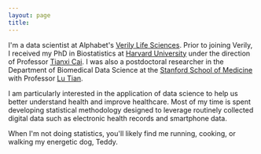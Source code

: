 ```yaml
---
layout: page
title:
---
```


I'm a data scientist at Alphabet's [Verily Life Sciences](https://verily.com/).  Prior to joining Verily, I received my PhD in  Biostatistics at [Harvard University](https://www.hsph.harvard.edu/biostatistics/) under the direction of Professor [Tianxi Cai](https://www.hsph.harvard.edu/tianxi-cai/). I was also a postdoctoral researcher in the Department of Biomedical Data Science at the [Stanford School of Medicine](http://med.stanford.edu/dbds.html) with Professor [Lu Tian](https://statistics.stanford.edu/people/lu-tian).

I am particularly interested in the application of data science to help us better understand health and improve healthcare.  Most of my time is spent developing statistical methodology designed to leverage routinely collected digital data such as electronic health records and smartphone data.  

When I'm not doing statistics, you'll likely find me running, cooking, or walking my energetic dog, Teddy. 

